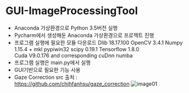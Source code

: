 # GUI-ImageProcessingTool

- Anaconda 가상환경으로 Python 3.5버전 실행
- Pycharm에서 생성해둔 Anaconda 가상환경으로 프로젝트 진행
- 프로그램 실행에 필요한 모듈 다운로드
Dlib 18.17.100
OpenCV 3.4.1
Numpy 1.15.4 + mkl
pypiwin32
scipy 0.19.1
Tensorflow 1.8.0 	
Cuda V9.0.176 and corresponding cuDnn
numba
- 프로그램 실행은 main.py에서 실행
- GUI기반으로 필요한 기능 사용
- Gaze Correction src 출처 : https://github.com/chihfanhsu/gaze_correction
![image01](https://user-images.githubusercontent.com/87695174/128879834-786782d3-8f5b-438b-93d9-2c13ba496050.png)

